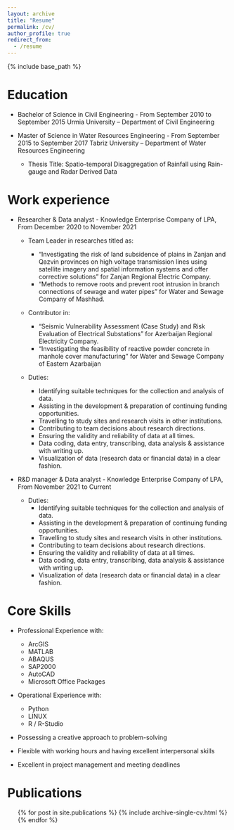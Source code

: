 ```yaml
---
layout: archive
title: "Resume"
permalink: /cv/
author_profile: true
redirect_from:
  - /resume
---
```


{% include base_path %}

Education
======
* Bachelor of Science in Civil Engineering - From September 2010 to September 2015
Urmia University – Department of Civil Engineering

* Master of Science in Water Resources Engineering - From September 2015 to September 2017
Tabriz University – Department of Water Resources Engineering

  * Thesis Title: Spatio-temporal Disaggregation of Rainfall using Rain-gauge and Radar Derived Data

Work experience
======
* Researcher & Data analyst - Knowledge Enterprise Company of LPA, From December 2020 to November 2021
    * Team Leader in researches titled as:
      * “Investigating the risk of land subsidence of plains in Zanjan and Qazvin provinces on high voltage transmission lines using satellite imagery and spatial information systems and offer corrective solutions” for Zanjan Regional Electric Company.
      * “Methods to remove roots and prevent root intrusion in branch connections of sewage and water pipes” for Water and Sewage Company of Mashhad.
    * Contributor in:
      * “Seismic Vulnerability Assessment (Case Study) and Risk Evaluation of Electrical Substations” for Azerbaijan Regional Electricity Company.
      * “Investigating the feasibility of reactive powder concrete in manhole cover manufacturing” for Water and Sewage Company of Eastern Azarbaijan

    * Duties:
      * Identifying suitable techniques for the collection and analysis of data.
      * Assisting in the development & preparation of continuing funding opportunities.
      * Travelling to study sites and research visits in other institutions.
      * Contributing to team decisions about research directions.
      * Ensuring the validity and reliability of data at all times.
      * Data coding, data entry, transcribing, data analysis & assistance with writing up.
      * Visualization of data (research data or financial data) in a clear fashion.




* R&D manager & Data analyst - Knowledge Enterprise Company of LPA, From November 2021 to Current

    * Duties:
      * Identifying suitable techniques for the collection and analysis of data.
      * Assisting in the development & preparation of continuing funding opportunities.
      * Travelling to study sites and research visits in other institutions.
      * Contributing to team decisions about research directions.
      * Ensuring the validity and reliability of data at all times.
      * Data coding, data entry, transcribing, data analysis & assistance with writing up.
      * Visualization of data (research data or financial data) in a clear fashion.
  
Core Skills
======
* Professional Experience with:
  * ArcGIS
  * MATLAB
  * ABAQUS
  * SAP2000
  * AutoCAD
  * Microsoft Office Packages
* Operational Experience with:
  * Python
  * LINUX
  * R / R-Studio

* Possessing a creative approach to problem-solving
* Flexible with working hours and having excellent interpersonal skills
* Excellent in project management and meeting deadlines

Publications
======
  <ul>{% for post in site.publications %}
    {% include archive-single-cv.html %}
  {% endfor %}</ul>
  